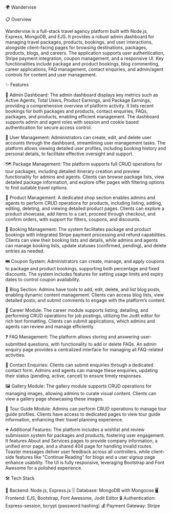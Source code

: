🌍 Wandervise


📋 Overview

Wandervise is a full-stack travel agency platform built with Node.js, Express, MongoDB, and EJS. It provides a robust admin dashboard for managing travel packages, products, bookings, and user interactions, alongside client-facing pages for browsing destinations, packages, products, blogs, and careers. The application supports user authentication, Stripe payment integration, coupon management, and a responsive UI. Key functionalities include package and product bookings, blog commenting, career applications, FAQ management, contact enquiries, and admin/agent controls for content and user management.



✨  Features

🏢 Admin Dashboard: The admin dashboard displays key metrics such as Active Agents, Total Users, Product Earnings, and Package Earnings, providing a comprehensive overview of platform activity. It lists recent bookings for both packages and products, contact enquiries, FAQs, packages, and products, enabling efficient management. The dashboard supports admin and agent roles with session and cookie based authentication for secure access control.

👤 User Management: Administrators can create, edit, and delete user accounts through the dashboard, streamlining user management tasks. The platform allows viewing detailed user profiles, including booking history and personal details, to facilitate effective oversight and support.

🗺️ Package Management: The platform supports full CRUD operations for tour packages, including detailed itinerary creation and preview functionality for admins and agents. Clients can browse package lists, view detailed package information, and explore offer pages with filtering options to find suitable travel options.

🛒 Product Management: A dedicated shop section enables admins and agents to perform CRUD operations for products, including listing, adding, editing, deleting, and viewing detailed product pages. Clients can explore a product showcase, add items to a cart, proceed through checkout, and confirm orders, with support for filters, coupons, and discounts.

📅 Booking Management: The system facilitates package and product bookings with integrated Stripe payment processing and refund capabilities. Clients can view their booking lists and details, while admins and agents can manage booking lists, update statuses (confirmed, pending), and delete entries as needed.

🎟️ Coupon System: Administrators can create, manage, and apply coupons to package and product bookings, supporting both percentage and fixed discounts. The system includes features for setting usage limits and expiry dates to control coupon availability.

📝 Blog Section: Admins have tools to add, edit, delete, and list blog posts, enabling dynamic content management. Clients can access blog lists, view detailed posts, and submit comments to engage with the platform’s content.

💼 Career Module: The career module supports listing, detailing, and performing CRUD operations for job postings, utilizing the Jodit editor for rich text formatting. Clients can submit applications, which admins and agents can review and manage efficiently.

❓ FAQ Management: The platform allows storing and answering user-submitted questions, with functionality to add or delete FAQs. An admin enquiry page provides a centralized interface for managing all FAQ-related activities.

📧 Contact Enquiries: Clients can submit enquiries through a dedicated contact form. Admins and agents can manage these enquiries, updating their status (pending, active, cancel) to ensure timely responses.

🖼️ Gallery Module: The gallery module supports CRUD operations for managing images, allowing admins to curate visual content. Clients can view a gallery page showcasing these images.

🧭 Tour Guide Module: Admins can perform CRUD operations to manage tour guide profiles. Clients have access to dedicated pages to view tour guide information, enhancing their travel planning experience.

➕ Additional Features: The platform includes a wishlist and review submission system for packages and products, fostering user engagement. It features About and Services pages to provide company information, a unified error page, and a shared 404 page for handling invalid routes. Toaster messages deliver user feedback across all controllers, while client-side features like "Continue Reading" for blogs and a user signup page enhance usability. The UI is fully responsive, leveraging Bootstrap and Font Awesome for a polished experience.



🛠️ Tech Stack

🔧 Backend: Node.js, Express.js
🗄️ Database: MongoDB with Mongoose
🖥️ Frontend: EJS, Bootstrap, Font Awesome, Jodit Editor
🔒 Authentication: Express-session, bcrypt (password hashing)
💰 Payment Gateway: Stripe
